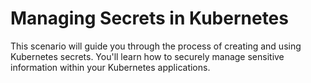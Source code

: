 # Managing Secrets in Kubernetes

This scenario will guide you through the process of creating and using Kubernetes secrets. You'll learn how to securely manage sensitive information within your Kubernetes applications.